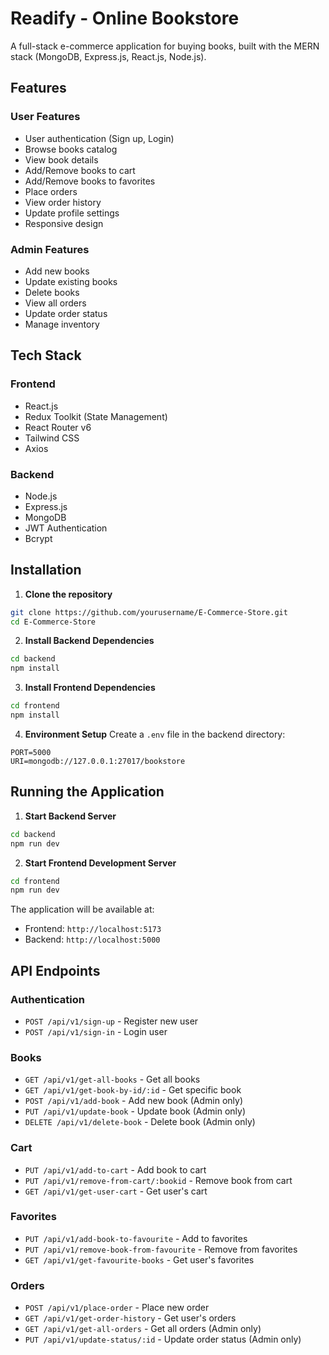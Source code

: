 # Readify - Online Bookstore

A full-stack e-commerce application for buying books, built with the MERN stack (MongoDB, Express.js, React.js, Node.js).

## Features

### User Features
- User authentication (Sign up, Login)
- Browse books catalog
- View book details
- Add/Remove books to cart
- Add/Remove books to favorites
- Place orders
- View order history
- Update profile settings
- Responsive design

### Admin Features
- Add new books
- Update existing books
- Delete books
- View all orders
- Update order status
- Manage inventory

## Tech Stack

### Frontend
- React.js
- Redux Toolkit (State Management)
- React Router v6
- Tailwind CSS
- Axios

### Backend
- Node.js
- Express.js
- MongoDB
- JWT Authentication
- Bcrypt

## Installation

1. **Clone the repository**
```bash
git clone https://github.com/yourusername/E-Commerce-Store.git
cd E-Commerce-Store
```

2. **Install Backend Dependencies**
```bash
cd backend
npm install
```

3. **Install Frontend Dependencies**
```bash
cd frontend
npm install
```

4. **Environment Setup**
Create a `.env` file in the backend directory:
```env
PORT=5000
URI=mongodb://127.0.0.1:27017/bookstore
```

## Running the Application

1. **Start Backend Server**
```bash
cd backend
npm run dev
```

2. **Start Frontend Development Server**
```bash
cd frontend
npm run dev
```

The application will be available at:
- Frontend: `http://localhost:5173`
- Backend: `http://localhost:5000`

## API Endpoints

### Authentication
- `POST /api/v1/sign-up` - Register new user
- `POST /api/v1/sign-in` - Login user

### Books
- `GET /api/v1/get-all-books` - Get all books
- `GET /api/v1/get-book-by-id/:id` - Get specific book
- `POST /api/v1/add-book` - Add new book (Admin only)
- `PUT /api/v1/update-book` - Update book (Admin only)
- `DELETE /api/v1/delete-book` - Delete book (Admin only)

### Cart
- `PUT /api/v1/add-to-cart` - Add book to cart
- `PUT /api/v1/remove-from-cart/:bookid` - Remove book from cart
- `GET /api/v1/get-user-cart` - Get user's cart

### Favorites
- `PUT /api/v1/add-book-to-favourite` - Add to favorites
- `PUT /api/v1/remove-book-from-favourite` - Remove from favorites
- `GET /api/v1/get-favourite-books` - Get user's favorites

### Orders
- `POST /api/v1/place-order` - Place new order
- `GET /api/v1/get-order-history` - Get user's orders
- `GET /api/v1/get-all-orders` - Get all orders (Admin only)
- `PUT /api/v1/update-status/:id` - Update order status (Admin only)
